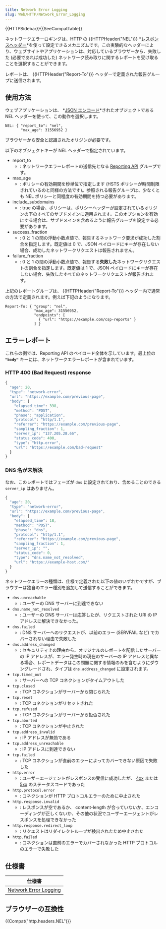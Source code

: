 ```yaml
---
title: Network Error Logging
slug: Web/HTTP/Network_Error_Logging
---
```


{{HTTPSidebar}}{{SeeCompatTable}}

ネットワークエラーロギングは、HTTP の {{HTTPHeader("NEL")}} *[レスポンスヘッダー](/ja/docs/Glossary/Response_header)*を使って設定できるメカニズムです。この実験的なヘッダーにより、ウェブサイトやアプリケーションは、対応しているブラウザーから、失敗した (必要であれば成功した) ネットワーク読み取りに関するレポートを受け取ることを選択することができます。

レポートは、 {{HTTPHeader("Report-To")}} ヘッダーで定義された報告グループに送信されます。

## 使用方法

ウェブアプリケーションは、 *[JSON エンコード](/ja/docs/Glossary/Response_header)*されたオブジェクトである NEL ヘッダーを使って、この動作を選択します。

```
NEL: { "report_to": "nel",
       "max_age": 31556952 }
```

ブラウザーから安全と認識されたオリジンが必要です。

以下のオブジェクトキーが NEL ヘッダーで指定されています。

- report_to
  - : ネットワークエラーレポートの送信先となる [Reporting API](/ja/docs/Web/API/Reporting_API) グループです。
- max_age
  - : ポリシーの有効期間を秒単位で指定します (HSTS ポリシーが時間制限されているのと同様の方法です)。参照される報告グループは、少なくとも NEL ポリシーと同程度の有効期間を持つ必要があります。
- include_subdomains
  - : true の場合、ポリシーは、ポリシーヘッダーが設定されているオリジンの下のすべてのサブドメインに適用されます。このオプションを有効にする場合は、サブドメインを含めるように報告グループを設定する必要があります。
- success_fraction
  - : 0 と 1 の間の浮動小数点値で、報告するネットワーク要求が成功した割合を指定します。既定値は 0 で、JSON ペイロードにキーが存在しない場合、成功したネットワークリクエストは報告されません。
- failure_fraction
  - : 0 と 1 の間の浮動小数点値で、報告する**失敗した**ネットワークリクエストの割合を指定します。既定値は 1 で、JSON ペイロードにキーが存在しない場合、失敗したすべてのネットワークリクエストが報告されます。

上記のレポートグループは、 {{HTTPHeader("Report-To")}} ヘッダー内で通常の方法で定義されます。例えば下記のようになります。

```
Report-To: { "group": "nel",
             "max_age": 31556952,
             "endpoints": [
               { "url": "https://example.com/csp-reports" }
             ] }
```

## エラーレポート

これらの例では、Reporting API のペイロード全体を示しています。最上位の **`"body"`** キーには、ネットワークエラーレポートが含まれています。

### HTTP 400 (Bad Request) response

```js
{
  "age": 20,
  "type": "network-error",
  "url": "https://example.com/previous-page",
  "body": {
    "elapsed_time": 338,
    "method": "POST",
    "phase": "application",
    "protocol": "http/1.1",
    "referrer": "https://example.com/previous-page",
    "sampling_fraction": 1,
    "server_ip": "137.205.28.66",
    "status_code": 400,
    "type": "http.error",
    "url": "https://example.com/bad-request"
  }
}
```

### DNS 名が未解決

なお、このレポートではフェーズが `dns` に設定されており、含めることのできる `server_ip` はありません。

```js
{
  "age": 20,
  "type": "network-error",
  "url": "https://example.com/previous-page",
  "body": {
    "elapsed_time": 18,
    "method": "POST",
    "phase": "dns",
    "protocol": "http/1.1",
    "referrer": "https://example.com/previous-page",
    "sampling_fraction": 1,
    "server_ip": "",
    "status_code": 0,
    "type": "dns.name_not_resolved",
    "url": "https://example-host.com/"
  }
}
```

ネットワークエラーの種類は、仕様で定義された以下の値のいずれかですが、ブラウザーは独自のエラー種別を追加して送信することができます。

- `dns.unreachable`
  - : ユーザーの DNS サーバーに到達できない
- `dns.name_not_resolved`
  - : ユーザーの DNS サーバーは応答したが、リクエストされた URI の IP アドレスに解決できなかった。
- `dns.failed`
  - : DNS サーバーへのリクエストが、以前のエラー (SERVFAIL など) でカバーされない理由で失敗した
- `dns.address_changed`
  - : セキュリティ上の理由から、オリジナルのレポートを配信したサーバーの IP アドレスが、エラー発生時の現在のサーバーの IP アドレスと異なる場合、レポートデータはこの問題に関する情報のみを含むようにダウングレードされ、タイプは `dns.address_changed` に設定されます。
- `tcp.timed_out`
  - : サーバーへの TCP コネクションがタイムアウトした
- `tcp.closed`
  - : TCP コネクションがサーバーから閉じられた
- `tcp.reset`
  - : TCP コネクションがリセットされた
- `tcp.refused`
  - : TCP コネクションがサーバーから拒否された
- `tcp.aborted`
  - : TCP コネクションが中止された
- `tcp.address_invalid`
  - : IP アドレスが無効である
- `tcp.address_unreachable`
  - : IP アドレスに到達できない
- `tcp.failed`
  - : TCP コネクションが直前のエラーによってカバーできない原因で失敗した
- `http.error`
  - : ユーザーエージェントがレスポンスの受信に成功したが、 [4xx](https://datatracker.ietf.org/doc/html/rfc7231#section-6.5) または [5xx](https://datatracker.ietf.org/doc/html/rfc7231#section-6.6) のステータスコードであった
- `http.protocol.error`
  - : コネクションが HTTP プロトコルエラーのために中止された
- `http.response.invalid`
  - : レスポンスが空であるか、 content-length が合っていないか、エンコーディングが正しくないか、その他の状況でユーザーエージェントがレスポンスを処理できなかった
- `http.response.redirect_loop`
  - : リクエストはリダイレクトループが検出されたため中止された
- `http.failed`
  - : コネクションは直前のエラーでカバーされなかった HTTP プロトコルのエラーで失敗した

## 仕様書

| 仕様書                                                                             |
| ---------------------------------------------------------------------------------- |
| [Network Error Logging](https://w3c.github.io/network-error-logging/#introduction) |

## ブラウザーの互換性

{{Compat("http.headers.NEL")}}
